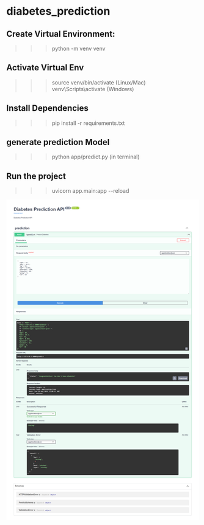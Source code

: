 # diabetes_prediction

## Create Virtual Environment:
>>> python -m venv venv

## Activate Virtual Env
>>> source venv/bin/activate (Linux/Mac)
>>> venv\Scripts\activate (Windows)

## Install Dependencies
>>> pip install -r requirements.txt

## generate prediction Model
>>> python app/predict.py (in terminal)

## Run the project
>>> uvicorn app.main:app --reload

<img src="static/screenshot.png">